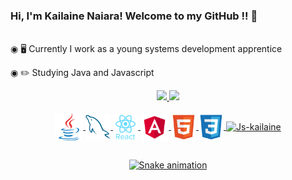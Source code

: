 ### Hi, I'm Kailaine Naiara! Welcome to my GitHub !! 👾
<br>
◉ 🖥️ Currently I work as a young systems development apprentice       

◉ ✏️ Studying Java and Javascript                                                        


<div align="center">
  <a href="https://github.com/KailaineNaiara">
  <img height="175em" src="https://github-readme-stats.vercel.app/api?username=KailaineNaiara&show_icons=true&theme=highcontrast&include_all_commits=true&count_private=true"/>
  <img height="165em" src="https://github-readme-stats.vercel.app/api/top-langs/?username=KailaineNaiara&layout=compact&langs_count=7&theme=highcontrast"/>
</div>
  
  
  <div align="center">
 <div style="display: inline_block"><br>
  <img align="center" alt="Java-kailaine" height="45" width="45"  src="https://raw.githubusercontent.com/devicons/devicon/master/icons/java/java-original.svg" />
  <img align="center" alt="MySql-kailaine" height="40" width="40" src="https://raw.githubusercontent.com/devicons/devicon/master/icons/mysql/mysql-original.svg" />
  <img align="center" alt="ReactJS-kailaine" title="ReactJS" height="40" width="40" src="https://raw.githubusercontent.com/devicons/devicon/master/icons/react/react-original-wordmark.svg" />
   <img align="center" alt="Angular-kailaine" height="45" width="45"            src="https://raw.githubusercontent.com/github/explore/80688e429a7d4ef2fca1e82350fe8e3517d3494d/topics/angular/angular.png" />
  <img align="center" alt="HTML-kailaine" height="40" width="40" src="https://raw.githubusercontent.com/devicons/devicon/master/icons/html5/html5-original.svg" />
  <img align="center" alt="CSS-kailaine" height="40" width="40" src="https://raw.githubusercontent.com/devicons/devicon/master/icons/css3/css3-original.svg" />
  <img align="center" alt="Js-kailaine" height="40" width="40" src="https://cdn.jsdelivr.net/gh/devicons/devicon/icons/javascript/javascript-original.svg" />
</div>
  
  
  
  ##
  
 <div>
    
   ![Snake animation](https://github.com/KailaineNaiara/KailaineNaiara/blob/output/github-contribution-grid-snake.svg)
    
  </div>
